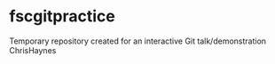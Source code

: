 # fscgitpractice
Temporary repository created for an interactive Git talk/demonstration
ChrisHaynes
